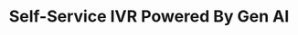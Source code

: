 ---
layout: portfolio
type: project
title: Self-Service IVR Powered By Gen AI
description: When you put an offer on a house, you send an approval letter saying how much you're approved for. You only want your approval letter to say how much your offering even if you've been approved for more. Typically you have to wait for your mortgage banker draft a new letter. I led the desing of an voice-based, gen AI-powered phone service that enables homebuyers to adjust their approval letter 24/7.
keys:
  project: RocketIVR
  company: rocket
preview:
    title: Self-Service IVR Powered By Gen AI
    description: When you put an offer on a house, you send an approval letter saying how much you're approved for. You only want your approval letter to say how much your offering even if you've been approved for more. Typically you have to wait for your mortgage banker draft a new letter. I led the desing of an voice-based, gen AI-powered phone service that enables homebuyers to adjust their approval letter 24/7.
---